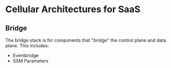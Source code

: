 # Cellular Architectures for SaaS
## Bridge
The bridge stack is for components that "bridge" the control plane and data plane.  This includes:
- Eventbridge
- SSM Parameters